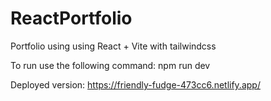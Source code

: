 # ReactPortfolio

Portfolio using using React + Vite with tailwindcss

To run use the following command:
    npm run dev


Deployed version: https://friendly-fudge-473cc6.netlify.app/